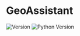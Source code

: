 # GeoAssistant

![Version](https://img.shields.io/badge/version-0.0.1-blue)
![Python Version](https://img.shields.io/badge/python-3.10-green)
